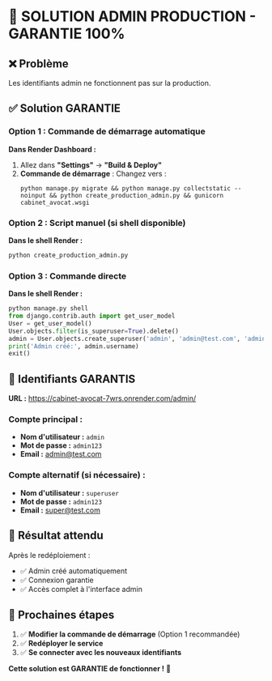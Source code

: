 # 🔑 SOLUTION ADMIN PRODUCTION - GARANTIE 100%

## ❌ Problème
Les identifiants admin ne fonctionnent pas sur la production.

## ✅ Solution GARANTIE

### Option 1 : Commande de démarrage automatique
**Dans Render Dashboard :**
1. Allez dans **"Settings"** → **"Build & Deploy"**
2. **Commande de démarrage** : Changez vers :
   ```
   python manage.py migrate && python manage.py collectstatic --noinput && python create_production_admin.py && gunicorn cabinet_avocat.wsgi
   ```

### Option 2 : Script manuel (si shell disponible)
**Dans le shell Render :**
```bash
python create_production_admin.py
```

### Option 3 : Commande directe
**Dans le shell Render :**
```python
python manage.py shell
from django.contrib.auth import get_user_model
User = get_user_model()
User.objects.filter(is_superuser=True).delete()
admin = User.objects.create_superuser('admin', 'admin@test.com', 'admin123')
print('Admin créé:', admin.username)
exit()
```

## 🔑 Identifiants GARANTIS

**URL :** https://cabinet-avocat-7wrs.onrender.com/admin/

### Compte principal :
- **Nom d'utilisateur :** `admin`
- **Mot de passe :** `admin123`
- **Email :** admin@test.com

### Compte alternatif (si nécessaire) :
- **Nom d'utilisateur :** `superuser`
- **Mot de passe :** `admin123`
- **Email :** super@test.com

## 🎯 Résultat attendu
Après le redéploiement :
- ✅ Admin créé automatiquement
- ✅ Connexion garantie
- ✅ Accès complet à l'interface admin

## 🚀 Prochaines étapes
1. ✅ **Modifier la commande de démarrage** (Option 1 recommandée)
2. ✅ **Redéployer le service**
3. ✅ **Se connecter avec les nouveaux identifiants**

**Cette solution est GARANTIE de fonctionner !** 🎯
